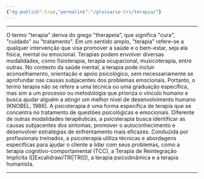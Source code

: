 ```yaml
---
{"dg-publish":true,"permalink":"/glossario-tri/terapia/"}
---
```


---


O termo "terapia" deriva do grego "therapeia", que significa "cura", "cuidado" ou "tratamento". Em um sentido amplo, "terapia" refere-se a qualquer intervenção que visa promover a saúde e o bem-estar, seja ela física, mental ou emocional. Terapias podem envolver diversas modalidades, como fisioterapia, terapia ocupacional, musicoterapia, entre outras. No contexto da saúde mental, a terapia pode incluir aconselhamento, orientação e apoio psicológico, sem necessariamente se aprofundar nas causas subjacentes dos problemas emocionais.
Portanto, o termo terapia não se refere a uma técnica ou uma graduação específica, mas sim a um processo ou metodologia que prioriza o vínculo humano e busca ajudar alguém a atingir um melhor nível de desenvolvimento humano (KNOBEL, 1986).
A psicoterapia é uma forma específica de terapia que se concentra no tratamento de questões psicológicas e emocionais. Diferente de outras modalidades terapêuticas, a psicoterapia busca identificar as causas subjacentes dos sintomas, promover o autoconhecimento e desenvolver estratégias de enfrentamento mais eficazes. Conduzida por profissionais treinados, a psicoterapia utiliza técnicas e abordagens específicas para ajudar o cliente a lidar com seus problemas, como a terapia cognitivo-comportamental (TCC), a Terapia de Reintegração Implícita ([[Excalidraw/TRI\|TRI]]), a terapia psicodinâmica e a terapia humanista.

----


